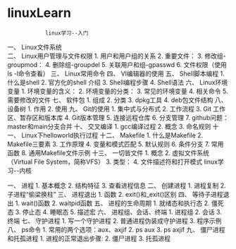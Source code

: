 # linuxLearn
				linux学习--入门
一、	Linux文件系统  
二、	Linux用户管理与文件权限
	1.	用户和用户组的关系
	2.	重要文件：
	3.	修改组-groupmod：
	4.	删除组-groupdel
	5.	关联用户和组-gpasswd
	6.	文件权限（使用ls -l命令查看）
三、	Linux常用命令
四、	VI编辑器的使用
五、	Shell脚本编程
	1.	什么是shell
	2.	官方化的shell 介绍
	3.	Shell编程步骤
	4.	Shell语法
六、	Linux环境变量
	1.	环境变量的含义：
	2.	环境变量的分类：
	3.	常见的环境变量
	4.	相关命令
	5.	需要修改的文件
七、	软件包
	1.	组成
	2.	分类
	3.	dpkg工具
	4.	deb包文件结构
八、	设备树
	1.	作用
	2.	使用
九、	Git的使用
	1.	集中式与分布式
	2.	工作流程
	3.	Git 工作区、暂存区和版本库
	4.	Git版本管理
	5.	连接远程仓库
	6.	分支管理
	7.	github问题：master和main分支合并
十、	交叉编译
	1.	gcc编译过程
	2.	概念
	3.	命名规则
十一、	Linux下helloworld执行过程
十二、	Makefile
	1.	什么是Makefile
	2.	Makefile三要素
	3.	工作原理
	4.	变量和模式匹配
	5.	默认规则
	6.	条件分支
	7.	常用函数
	8.	通用Makefile文件示例
十三、	一切皆文件
	1.	概念
	2.	虚拟文件系统（Virtual File System，简称VFS）
	3.	类型：
	4.	文件描述符和打开模式
				linux学习--内核

一、	进程
	1.	基本概念
	2.	结构特征
	3.	查看进程信息
二、	创建进程
	1.	进程复制
	2.	子进程“偷梁换柱”
三、	进程退出
	1.	函数
	2.	exit()和_exit()区别
四、	等待子进程退出
	1.	wait()函数
	2.	waitpid函数
五、	进程的生命周期
	1.	就绪态和执行态
	2.	僵死态
	3.	停止态
	4.	睡眠态
	5.	描述宏
六、	进程组、会话、终端
	1.	进程组
	2.	会话
	3.	终端
七、	守护进程
	1.	写一个守护进程
	2.	普通进程伪装成守护进程
	3.	程序示例
八、	ps命令
	1.	常用的两个选项：aux、axjif
	2.	ps aux
	3.	ps axjif
九、	僵尸进程和托孤进程
	1.	进程的正常退出步骤:
	2.	僵尸进程
	3.	托孤进程
